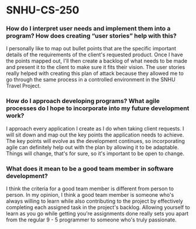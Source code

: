 # SNHU-CS-250

### How do I interpret user needs and implement them into a program? How does creating “user stories” help with this?

I personally like to map out bullet points that are the specific important details of the requirements of the client's requested product.  Once I have the points mapped out, I'll then create a backlog of what needs to be made and present it to the client to make sure it fits their vision.  The user stories really helped with creating this plan of attack because they allowed me to go through the same process in a controlled environment in the SNHU Travel Project.



### How do I approach developing programs? What agile processes do I hope to incorporate into my future development work?

I approach every application I create as I do when taking client requests.  I will sit down and map out the key points the application needs to achieve.  The key points will evolve as the development continues, so incorporating agile can definitely help out with the plan by allowing it to be adaptable.  Things will change, that's for sure, so it's important to be open to change.



### What does it mean to be a good team member in software development?

I think the criteria for a good team member is different from person to person.  In my opinion, I think a good team member is someone who's always willing to learn while also contributing to the project by effectively completing each assigned task in the project's backlog.  Allowing yourself to learn as you go while getting you're assignments done really sets you apart from the regular 9 - 5 programmer to someone who's truly passionate.
